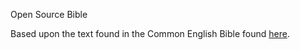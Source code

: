 Open Source Bible

Based upon the text found in the Common English Bible found [here](http://www.biblestudytools.com/ceb/).
